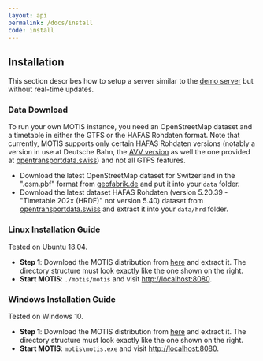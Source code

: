 ```yaml
---
layout: api
permalink: /docs/install
code: install
---
```


## Installation

This section describes how to setup a server similar to the [demo server](https://europe.motis-project.de) but without real-time updates.


### Data Download

To run your own MOTIS instance, you need an OpenStreetMap dataset and a timetable in either the GTFS or the HAFAS Rohdaten format. Note that currently, MOTIS supports only certain HAFAS Rohdaten versions (notably a version in use at Deutsche Bahn, the [AVV version](https://opendata.avv.de/) as well the one provided at [opentransportdata.swiss](https://opentransportdata.swiss)) and not all GTFS features.

  - Download the latest OpenStreetMap dataset for Switzerland in the ".osm.pbf" format from [geofabrik.de](https://download.geofabrik.de/europe/switzerland.html) and put it into your `data` folder.
  - Download the latest dataset HAFAS Rohdaten (version 5.20.39 - "Timetable 202x (HRDF)" not version 5.40) dataset from [opentransportdata.swiss](http://opentransportdata.swiss/en/dataset) and extract it into your `data/hrd` folder.


### Linux Installation Guide

Tested on Ubuntu 18.04.

  - **Step 1**: Download the MOTIS distribution from [here](https://github.com/motis-project/motis/releases/latest/download/motis-linux-amd64.tar.bz2) and extract it. The directory structure must look exactly like the one shown on the right.
  - **Start MOTIS**: `./motis/motis` and visit [http://localhost:8080](http://localhost:8080).


### Windows Installation Guide

Tested on Windows 10.

  - **Step 1**: Download the MOTIS distribution from [here](https://github.com/motis-project/motis/releases/latest/download/motis-windows.zip) and extract it. The directory structure must look exactly like the one shown on the right.
  - **Start MOTIS**: `motis\motis.exe` and visit [http://localhost:8080](http://localhost:8080).
